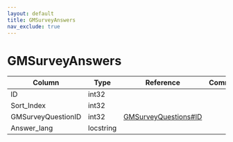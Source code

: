 ```yaml
---
layout: default
title: GMSurveyAnswers
nav_exclude: true
---
```

# GMSurveyAnswers

| Column | Type | Reference | Comment |
|--------|------|-----------|---------|
|ID|int32|||
|Sort_Index|int32|||
|GMSurveyQuestionID|int32|[GMSurveyQuestions#ID](GMSurveyQuestions)||
|Answer_lang|locstring|||
